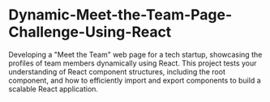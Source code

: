 # Dynamic-Meet-the-Team-Page-Challenge-Using-React
Developing a "Meet the Team" web page for a tech startup, showcasing the profiles of team members dynamically using React. This project tests your understanding of React component structures, including the root component, and how to efficiently import and export components to build a scalable React application.
